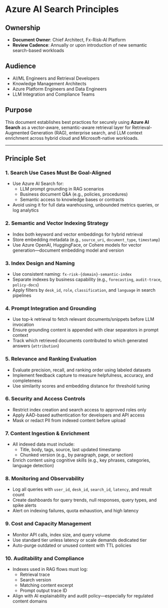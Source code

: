 # Azure AI Search Principles

## Ownership

- **Document Owner**: Chief Architect, Fx-Risk-AI Platform  
- **Review Cadence**: Annually or upon introduction of new semantic search-based workloads

## Audience

- AI/ML Engineers and Retrieval Developers  
- Knowledge Management Architects  
- Azure Platform Engineers and Data Engineers  
- LLM Integration and Compliance Teams

## Purpose

This document establishes best practices for securely using **Azure AI Search** as a vector-aware, semantic-aware retrieval layer for Retrieval-Augmented Generation (RAG), enterprise search, and LLM context enrichment across hybrid cloud and Microsoft-native workloads.

---

## Principle Set

### 1. Search Use Cases Must Be Goal-Aligned

- Use Azure AI Search for:
  - LLM prompt grounding in RAG scenarios  
  - Business document Q&A (e.g., policies, procedures)  
  - Semantic access to knowledge bases or contracts  
- Avoid using it for full data warehousing, unbounded metrics queries, or log analytics

### 2. Semantic and Vector Indexing Strategy

- Index both keyword and vector embeddings for hybrid retrieval  
- Store embedding metadata (e.g., `source_uri`, `document_type`, `timestamp`)  
- Use Azure OpenAI, HuggingFace, or Cohere models for vector generation—document embedding model and version

### 3. Index Design and Naming

- Use consistent naming: `fx-risk-{domain}-semantic-index`  
- Separate indexes by business capability (e.g., `forecasting`, `audit-trace`, `policy-docs`)  
- Apply filters by `desk_id`, `role`, `classification`, and `language` in search pipelines

### 4. Prompt Integration and Grounding

- Use top-k retrieval to fetch relevant documents/snippets before LLM invocation  
- Ensure grounding content is appended with clear separators in prompt context  
- Track which retrieved documents contributed to which generated answers (`attribution`)

### 5. Relevance and Ranking Evaluation

- Evaluate precision, recall, and ranking order using labeled datasets  
- Implement feedback capture to measure helpfulness, accuracy, and completeness  
- Use similarity scores and embedding distance for threshold tuning

### 6. Security and Access Controls

- Restrict index creation and search access to approved roles only  
- Apply AAD-based authentication for developers and API access  
- Mask or redact PII from indexed content before upload

### 7. Content Ingestion & Enrichment

- All indexed data must include:
  - Title, body, tags, source, last updated timestamp  
  - Chunked version (e.g., by paragraph, page, or section)  
- Enrich content using cognitive skills (e.g., key phrases, categories, language detection)

### 8. Monitoring and Observability

- Log all queries with `user_id`, `desk_id`, `search_id`, `latency`, and result count  
- Create dashboards for query trends, null responses, query types, and spike alerts  
- Alert on indexing failures, quota exhaustion, and high latency

### 9. Cost and Capacity Management

- Monitor API calls, index size, and query volume  
- Use standard tier unless latency or scale demands dedicated tier  
- Auto-purge outdated or unused content with TTL policies

### 10. Auditability and Compliance

- Indexes used in RAG flows must log:
  - Retrieval trace  
  - Search version  
  - Matching content excerpt  
  - Prompt output trace ID  
- Align with AI explainability and audit policy—especially for regulated content domains
